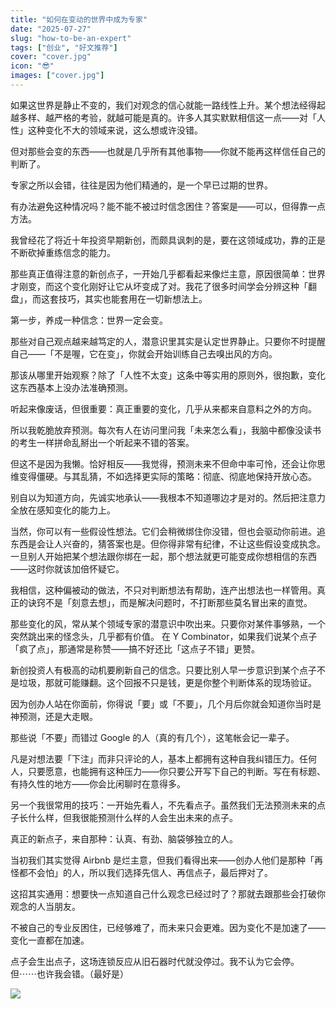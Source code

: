 ```yaml
---
title: "如何在变动的世界中成为专家"
date: "2025-07-27"
slug: "how-to-be-an-expert"
tags: ["创业", "好文推荐"]
cover: "cover.jpg"
icon: "😎"
images: ["cover.jpg"]
---
```

如果这世界是静止不变的，我们对观念的信心就能一路线性上升。某个想法经得起越多样、越严格的考验，就越可能是真的。许多人其实默默相信这一点——对「人性」这种变化不大的领域来说，这么想或许没错。



但对那些会变的东西——也就是几乎所有其他事物——你就不能再这样信任自己的判断了。



专家之所以会错，往往是因为他们精通的，是一个早已过期的世界。



有办法避免这种情况吗？能不能不被过时信念困住？答案是——可以，但得靠一点方法。



我曾经花了将近十年投资早期新创，而颇具讽刺的是，要在这领域成功，靠的正是不断砍掉重练信念的能力。



那些真正值得注意的新创点子，一开始几乎都看起来像烂主意，原因很简单：世界才刚变，而这个变化刚好让它从坏变成了对。我花了很多时间学会分辨这种「翻盘」，而这套技巧，其实也能套用在一切新想法上。



第一步，养成一种信念：世界一定会变。



那些对自己观点越来越笃定的人，潜意识里其实是认定世界静止。只要你不时提醒自己——「不是喔，它在变」，你就会开始训练自己去嗅出风的方向。



那该从哪里开始观察？除了「人性不太变」这条中等实用的原则外，很抱歉，变化这东西基本上没办法准确预测。



听起来像废话，但很重要：真正重要的变化，几乎从来都来自意料之外的方向。



所以我乾脆放弃预测。每次有人在访问里问我「未来怎么看」，我脑中都像没读书的考生一样拼命乱掰出一个听起来不错的答案。



但这不是因为我懒。恰好相反——我觉得，预测未来不但命中率可怜，还会让你思维变得僵硬。与其乱猜，不如选择更实际的策略：彻底、彻底地保持开放心态。



别自以为知道方向，先诚实地承认——我根本不知道哪边才是对的。然后把注意力全放在感知变化的能力上。



当然，你可以有一些假设性想法。它们会稍微绑住你没错，但也会驱动你前进。追东西是会让人兴奋的，猜答案也是。但你得非常有纪律，不让这些假设变成执念。
一旦别人开始把某个想法跟你绑在一起，那个想法就更可能变成你想相信的东西——这时你就该加倍怀疑它。



我相信，这种偏被动的做法，不只对判断想法有帮助，连产出想法也一样管用。真正的诀窍不是「刻意去想」，而是解决问题时，不打断那些莫名冒出来的直觉。



那些变化的风，常从某个领域专家的潜意识中吹出来。只要你对某件事够熟，一个突然跳出来的怪念头，几乎都有价值。
在 Y Combinator，如果我们说某个点子「疯了点」，那通常是称赞——搞不好还比「这点子不错」更赞。



新创投资人有极高的动机要刷新自己的信念。只要比别人早一步意识到某个点子不是垃圾，那就可能赚翻。这个回报不只是钱，更是你整个判断体系的现场验证。



因为创办人站在你面前，你得说「要」或「不要」，几个月后你就会知道你当时是神预测，还是大走眼。



那些说「不要」而错过 Google 的人（真的有几个），这笔帐会记一辈子。



凡是对想法要「下注」而非只评论的人，基本上都拥有这种自我纠错压力。任何人，只要愿意，也能拥有这种压力——你只要公开写下自己的判断。写在有标题、有持久性的地方——你会比闲聊时在意得多。



另一个我很常用的技巧：一开始先看人，不先看点子。虽然我们无法预测未来的点子长什么样，但我很能预测什么样的人会生出未来的点子。



真正的新点子，来自那种：认真、有劲、脑袋够独立的人。



当初我们其实觉得 Airbnb 是烂主意，但我们看得出来——创办人他们是那种「再怪都不会怕」的人，所以我们选择先信人、再信点子，最后押对了。



这招其实通用：想要快一点知道自己什么观念已经过时了？那就去跟那些会打破你观念的人当朋友。



不被自己的专业反困住，已经够难了，而未来只会更难。因为变化不是加速了——变化一直都在加速。



点子会生出点子，这场连锁反应从旧石器时代就没停过。我不认为它会停。
但⋯⋯也许我会错。（最好是）




![](https://prod-files-secure.s3.us-west-2.amazonaws.com/112d0858-5090-4d34-a606-b75eb8d65fd2/46476355-9cf3-4e99-9b7a-3531bc426380/1000202064.png?X-Amz-Algorithm=AWS4-HMAC-SHA256&X-Amz-Content-Sha256=UNSIGNED-PAYLOAD&X-Amz-Credential=ASIAZI2LB466U6MC5R4D%2F20250924%2Fus-west-2%2Fs3%2Faws4_request&X-Amz-Date=20250924T041531Z&X-Amz-Expires=3600&X-Amz-Security-Token=IQoJb3JpZ2luX2VjEMz%2F%2F%2F%2F%2F%2F%2F%2F%2F%2FwEaCXVzLXdlc3QtMiJGMEQCIBO0imMfvtjhBWIV8QOCRi73nR%2BfE%2FZcrttfVt%2BmyZ0pAiBpVknKOTirDC%2BY4WwnnjGNGK53N%2FW%2BMtpzUrg3BtrfSSr%2FAwhVEAAaDDYzNzQyMzE4MzgwNSIMhZo83WVN4l%2FiXF3oKtwD54YvDkLFZhSRRTHIvDtpj3RKcKAD66Ks2UdL3EjebV590U1oGehXMZODgoYTUIbn3lx2hMtnxUHEXTsMXn5%2Bia6H233ORqtcRREIuLar9%2B5GYjRWPBXg2e9KXu27cYSKSnBhbiTSemg9fG6gRCwtu5Oz81PRKp70KdxYLFcdS3f4XOExbhETaruyT%2F7h229MHkHNUX4b41zvdx%2BpfDL%2B0bDbBL%2BnJdK%2FWcvXxC4ZbxFR51rmTCh2SaFrVyzDeqWHHTE6QL7P918bQAdxWq%2BpdOhqA7FuP36llFe4hdbOlgd7Vyg3TFB5g1VdFnp5yQb7iWgzlBizj0R%2BMmfxK9xs3UUr8eaKVSz5%2F8%2FoWLzsJbVNdLOOBq4Em1TK1FRl%2F4JrzbgbUtxDCxzXDMXgJewzVxU%2FPvLtUE5rw5gEzq2Eo4ssxP%2BwBeb7SwqDT7H1v7rlxUMjmfExiwKGhsTd%2BgdPJVLQEO36fAvj0pdo3N8qho7VzSaRyJzn5R5%2Fd9FVDZa5f3ZGqRQWkISrliKtXZdzChjU9HeS2O9rLlIkEURFo9GH014pf%2FYMiZgvlBQya6dcbQBJG94%2FdY29M1EWbQAx1pMNWyQk5we9yXAC5uSNfFwsa9m96r5JsmD01Qww583NxgY6pgFM7jzfIgHSJJ5KDBQ2d0CKMESJIkntYl9nrM39hPFGpONKPr6tvEfGfcG5ECUoT8uMB81Rr%2FykXIeqwwdPKIAIpJgVTSTj9bRKLnbL90ZAEgoorQPRaeoO7f%2FpZD3t1k6qjl7CHrRX%2BGkzeiyQ5mP98jvL3drKKXrhHFbXurj%2FgD0xvxpGoOGpwWxW%2FWg0G7Cw%2FDJFlxRHmagZepA4fdhfXX23PdPA&X-Amz-Signature=e8fe1a48e47b0df49801acc3da0463fc57db96906a75e97dc9e7c4d56195c650&X-Amz-SignedHeaders=host&x-amz-checksum-mode=ENABLED&x-id=GetObject)

